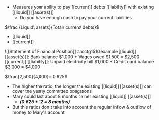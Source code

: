 - Measures your ability to pay [[current]] debts [[liability]] with existing [[liquid]] [[asset(s)]]
	- Do you have enough cash to pay your current liabilities

$\frac {Liquid\ assets}{Total\ current\ debts}$
- [[liquid]]
- [[current]]

![[Statement of Financial Position]]
#acctg151Gexample 
[[liquid]] [[asset(s)]]:
Bank balance $1,000 + Wages owed $1,500 = $2,500
[[current]] [[liability]]:
Unpaid electricity bill $1,000 + Credit card balance $3,000 = $4,000

$\frac{2,500}{4,000}= 0.625$
- The higher the ratio, the longer the existing [[liquid]] [[asset(s)]] can cover the yearly committed obligations
- Mary could last about 8 months on her existing [[liquid]] [[asset(s)]]
	- ***(0.625 * 12 = 8 months)***
- But this ratios don't take into account the regular inflow & outflow of money to Mary's account